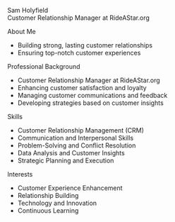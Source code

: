 Sam Holyfield  
Customer Relationship Manager at RideAStar.org

About Me
- Building strong, lasting customer relationships
- Ensuring top-notch customer experiences

Professional Background
- Customer Relationship Manager at RideAStar.org
- Enhancing customer satisfaction and loyalty
- Managing customer communications and feedback
- Developing strategies based on customer insights

Skills
- Customer Relationship Management (CRM)
- Communication and Interpersonal Skills
- Problem-Solving and Conflict Resolution
- Data Analysis and Customer Insights
- Strategic Planning and Execution

Interests
- Customer Experience Enhancement
- Relationship Building
- Technology and Innovation
- Continuous Learning


